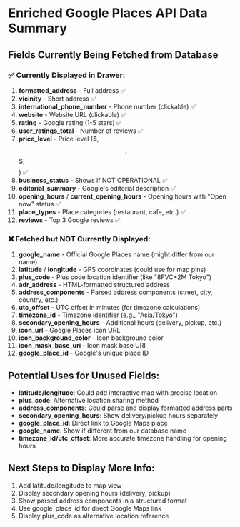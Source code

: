 # Enriched Google Places API Data Summary

## Fields Currently Being Fetched from Database

### ✅ Currently Displayed in Drawer:

1. **formatted_address** - Full address ✅
2. **vicinity** - Short address ✅
3. **international_phone_number** - Phone number (clickable) ✅
4. **website** - Website URL (clickable) ✅
5. **rating** - Google rating (1-5 stars) ✅
6. **user_ratings_total** - Number of reviews ✅
7. **price_level** - Price level ($, $$, $$$, $$$$) ✅
8. **business_status** - Shows if NOT OPERATIONAL ✅
9. **editorial_summary** - Google's editorial description ✅
10. **opening_hours** / **current_opening_hours** - Opening hours with "Open now" status ✅
11. **place_types** - Place categories (restaurant, cafe, etc.) ✅
12. **reviews** - Top 3 Google reviews ✅

### ❌ Fetched but NOT Currently Displayed:

1. **google_name** - Official Google Places name (might differ from our name)
2. **latitude** / **longitude** - GPS coordinates (could use for map pins)
3. **plus_code** - Plus code location identifier (like "8FVC+2M Tokyo")
4. **adr_address** - HTML-formatted structured address
5. **address_components** - Parsed address components (street, city, country, etc.)
6. **utc_offset** - UTC offset in minutes (for timezone calculations)
7. **timezone_id** - Timezone identifier (e.g., "Asia/Tokyo")
8. **secondary_opening_hours** - Additional hours (delivery, pickup, etc.)
9. **icon_url** - Google Places icon URL
10. **icon_background_color** - Icon background color
11. **icon_mask_base_uri** - Icon mask base URI
12. **google_place_id** - Google's unique place ID

## Potential Uses for Unused Fields:

- **latitude/longitude**: Could add interactive map with precise location
- **plus_code**: Alternative location sharing method
- **address_components**: Could parse and display formatted address parts
- **secondary_opening_hours**: Show delivery/pickup hours separately
- **google_place_id**: Direct link to Google Maps place
- **google_name**: Show if different from our database name
- **timezone_id/utc_offset**: More accurate timezone handling for opening hours

## Next Steps to Display More Info:

1. Add latitude/longitude to map view
2. Display secondary opening hours (delivery, pickup)
3. Show parsed address components in a structured format
4. Use google_place_id for direct Google Maps link
5. Display plus_code as alternative location reference

